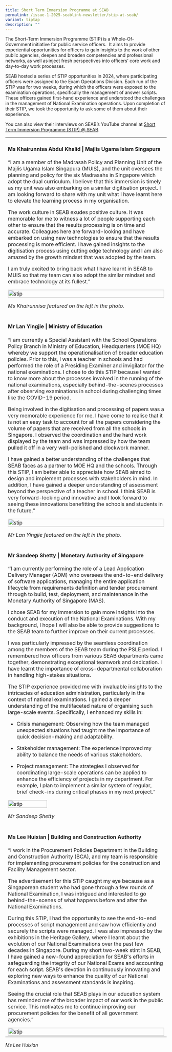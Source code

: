 ```yaml
---
title: Short Term Immersion Programme at SEAB
permalink: /issue-1-2025-seablink-newsletter/stip-at-seab/
variant: tiptap
description: ""
---
```

<p>The Short-Term Immersion Programme (STIP) is a Whole-Of-Government initiative
for public service officers.&nbsp; It aims to provide experiential opportunities
for officers to gain insights to the work of other public agencies, deepen
and broaden competencies and professional networks, as well as inject fresh
perspectives into officers’ core work and day-to-day work processes. &nbsp;</p>
<p>SEAB hosted a series of STIP opportunities in 2024, where participating
officers were assigned to the Exam Operations Division. Each run of the
STIP was for two weeks, during which the officers were exposed to the examination
operations, specifically the management of answer scripts. These officers
gained first-hand experience and understood the challenges in the management
of National Examination operations. Upon completion of their STIP, we took
the opportunity to ask some of them about their experience.&nbsp;&nbsp;</p>
<p>You can also view their interviews on SEAB’s YouTube channel at <a href="https://www.youtube.com/watch?v=61ULsPX2JBs" rel="noopener noreferrer nofollow" target="_blank">Short Term Immersion Programme (STIP) @ SEAB</a>.&nbsp;</p>
<table style="minWidth: 25px">
<colgroup>
<col>
</colgroup>
<tbody>
<tr>
<td rowspan="1" colspan="1">
<h4>Ms Khairunnisa Abdul Khalid | Majlis Ugama Islam Singapura&nbsp;</h4>
<p>“I am a member of the Madrasah Policy and Planning Unit of the Majlis
Ugama Islam Singapura (MUIS), and the unit oversees the planning and policy
for the six Madrasahs in Singapore which adopt the dual curriculum. I believe
that this immersion is timely as my unit was also embarking on a similar
digitisation project. I am looking forward to share with my unit what I
have learnt here to elevate the learning process in my organisation.&nbsp;</p>
<p>The work culture in SEAB exudes positive culture. It was memorable for
me to witness a lot of people supporting each other to ensure that the
results processing is on time and accurate. Colleagues here are forward-looking
and have embarked on using new technologies to ensure that the results
processing is more efficient. I have gained insights to the digitisation
process using cutting edge technology and I am also amazed by the growth
mindset that was adopted by the team.&nbsp;</p>
<p>I am truly excited to bring back what I have learnt in SEAB to MUIS so
that my team can also adopt the similar mindset and embrace technology
at its fullest.”&nbsp;</p>
<div class="isomer-image-wrapper">
<img style="width: 100%" height="auto" width="100%" alt="stip" src="/images/SEABlink/stip1.jpg">
</div>
<p><em>Ms Khairunnisa featured on the left in the photo.</em>
</p>
<p></p>
</td>
</tr>
<tr>
<td rowspan="1" colspan="1">
<h4>Mr Lan Yingjie | Ministry of Education&nbsp;</h4>
<p>“I am currently a Special Assistant with the School Operations Policy
Branch in Ministry of Education, Headquarters (MOE HQ) whereby we support
the operationalisation of broader education policies. Prior to this, I
was a teacher in schools and had performed the role of a Presiding Examiner
and invigilator for the national examinations. I chose to do this STIP
because I wanted to know more about the processes involved in the running
of the national examinations, especially behind-the-scenes processes after
observing examinations in school during challenging times like the COVID-19
period.  &nbsp;</p>
<p>Being involved in the digitisation and processing of papers was a very
memorable experience for me. I have come to realise that it is not an easy
task to account for all the papers considering the volume of papers that
are received from all the schools in Singapore. I observed the coordination
and the hard work displayed by the team and was impressed by how the team
pulled it off in a very well-polished and clockwork manner.  &nbsp;</p>
<p>I have gained a better understanding of the challenges that SEAB faces
as a partner to MOE HQ and the schools. Through this STIP, I am better
able to appreciate how SEAB aimed to design and implement processes with
stakeholders in mind. In addition, I have gained a deeper understanding
of assessment beyond the perspective of a teacher in school. I think SEAB
is very forward-looking and innovative and I look forward to seeing these
innovations benefitting the schools and students in the future.”&nbsp;</p>
<div class="isomer-image-wrapper">
<img style="width: 100%" height="auto" width="100%" alt="stip" src="/images/SEABlink/stip2.jpg">
</div>
<p><em>Mr Lan Yingjie featured on the left in the photo.</em>
</p>
<p></p>
</td>
</tr>
<tr>
<td rowspan="1" colspan="1">
<h4>Mr Sandeep Shetty | Monetary Authority of Singapore&nbsp;&nbsp;</h4>
<p><strong>“</strong>I am currently performing the role of a Lead Application
Delivery Manager (ADM) who oversees the end-to-end delivery of software
applications, managing the entire application lifecycle from requirements
definition and tender procurement through to build, test, deployment, and
maintenance in the Monetary Authority of Singapore (MAS).&nbsp;&nbsp;</p>
<p>I chose SEAB for my immersion to gain more insights into the conduct and
execution of the National Examinations. With my background, I hope I will
also be able to provide suggestions to the SEAB team to further improve
on their current processes.</p>
<p>I was particularly impressed by the seamless coordination among the members
of the SEAB team during the PSLE period. I remembered how officers from
various SEAB departments came together, demonstrating exceptional teamwork
and dedication. I have learnt the importance of cross-departmental collaboration
in handling high-stakes situations.&nbsp;</p>
<p>The STIP experience provided me with invaluable insights to the intricacies
of education administration, particularly in the context of national examinations.
I gained a deeper understanding of the multifaceted nature of organising
such large-scale events. Specifically, I enhanced my skills in:&nbsp;</p>
<ul data-tight="true" class="tight">
<li>
<p>Crisis management: Observing how the team managed unexpected situations
had taught me the importance of quick decision-making and adaptability.&nbsp;</p>
</li>
<li>
<p>Stakeholder management: The experience improved my ability to balance
the needs of various stakeholders.&nbsp;</p>
</li>
<li>
<p>Project management: The strategies I observed for coordinating large-scale
operations can be applied to enhance the efficiency of projects in my department.
For example, I plan to implement a similar system of regular, brief check-ins
during critical phases in my next project.”&nbsp;&nbsp;</p>
</li>
</ul>
<div class="isomer-image-wrapper">
<img style="width: 50%;" height="auto" width="100%" alt="stip" src="/images/SEABlink/stip3.jpg">
</div>
<p><em>Mr Sandeep Shetty</em>
</p>
</td>
</tr>
<tr>
<td rowspan="1" colspan="1">
<h4>Ms Lee Huixian&nbsp;| Building and Construction Authority&nbsp;</h4>
<p>“I work in the Procurement Policies Department in the Building and Construction
Authority (BCA), and my team is responsible for implementing procurement
policies for the construction and Facility Management sector.&nbsp;</p>
<p>The advertisement for this STIP caught my eye because as a Singaporean
student who had gone through a few rounds of National Examination, I was
intrigued and interested to go behind-the-scenes of what happens before
and after the National Examinations.&nbsp;</p>
<p>During this STIP, I had the opportunity to see the end-to-end processes
of script management and saw how efficiently and securely the scripts were
managed. I was also impressed by the exhibitions in the Heritage Gallery,
where I learnt about the evolution of our National Examinations over the
past few decades in Singapore. During my short two-week stint in SEAB,
I have gained a new-found appreciation for SEAB's efforts in safeguarding
the integrity of our National Exams and accounting for each script. SEAB's
devotion in continuously innovating and exploring new ways to enhance the
quality of our National Examinations and assessment standards is inspiring.&nbsp;</p>
<p>Seeing the crucial role that SEAB plays in our education system has reminded
me of the broader impact of our work in the public service. This motivates
me to continue improving our procurement policies for the benefit of all
government agencies.”&nbsp;</p>
<div class="isomer-image-wrapper">
<img style="width: 100%" height="auto" width="100%" alt="stip" src="/images/SEABlink/stip4.jpg">
</div>
</td>
</tr>
</tbody>
</table>
<p><em>Ms Lee Huixian</em>
</p>
<h4></h4>
<p></p>